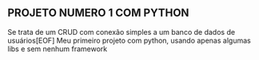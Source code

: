 ## PROJETO NUMERO 1 COM PYTHON

Se trata de um CRUD com conexão simples a um banco de dados de usuários[EOF]
Meu primeiro projeto com python, usando apenas algumas libs e sem nenhum framework